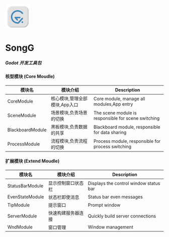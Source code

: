 <img src="./SongG/Others/Logo/logo.png" width="80" >

# SongG

##### Godot 开发工具包

#### 核型模块 (Core Moudle)

| 模块名           | 模块介绍                      | Description                                         |
| ---------------- | ----------------------------- | --------------------------------------------------- |
| CoreModule       | 核心模块,管理全部模块,App入口 | Core module, manage all modules,App entry           |
| SceneModule      | 场景模块,负责场景的切换       | The scene module is responsible for scene switching |
| BlackboardModule | 黑板模块,负责数据的共享       | Blackboard module, responsible for data sharing     |
| ProcessModule    | 流程模块,负责流程的切换       | Process module, responsible for process switching   |

#### 扩展模块 (Extend Moudle)

| 模块名          | 模块介绍           | Description                            |
| --------------- | ------------------ | -------------------------------------- |
| StatusBarModule | 显示控制窗口状态栏 | Displays the control window status bar |
| EvenStateModule | 状态栏即使消息     | Status bar even messages               |
| TipModule       | 提示窗口           | Prompt window                          |
| ServerModule    | 快速构建服务器连接 | Quickly build server connections       |
| WndModule       | 窗口管理           | Window management                      |

